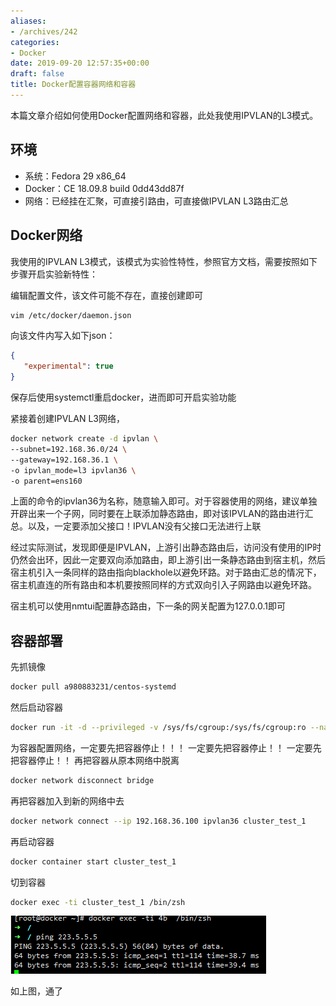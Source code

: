 ```yaml
---
aliases:
- /archives/242
categories:
- Docker
date: 2019-09-20 12:57:35+00:00
draft: false
title: Docker配置容器网络和容器
---
```


本篇文章介绍如何使用Docker配置网络和容器，此处我使用IPVLAN的L3模式。

## 环境

  * 系统：Fedora 29 x86_64
  * Docker：CE 18.09.8 build 0dd43dd87f
  * 网络：已经挂在汇聚，可直接引路由，可直接做IPVLAN L3路由汇总

## Docker网络

我使用的IPVLAN L3模式，该模式为实验性特性，参照官方文档，需要按照如下步骤开启实验新特性：

编辑配置文件，该文件可能不存在，直接创建即可


```bash
vim /etc/docker/daemon.json 
```


向该文件内写入如下json：


```json
{
   "experimental": true
}
```


保存后使用systemctl重启docker，进而即可开启实验功能

紧接着创建IPVLAN L3网络，


```bash
docker network create -d ipvlan \
--subnet=192.168.36.0/24 \
--gateway=192.168.36.1 \
-o ipvlan_mode=l3 ipvlan36 \
-o parent=ens160
```


上面的命令的ipvlan36为名称，随意输入即可。对于容器使用的网络，建议单独开辟出来一个子网，同时要在上联添加静态路由，即对该IPVLAN的路由进行汇总。以及，一定要添加父接口！IPVLAN没有父接口无法进行上联

经过实际测试，发现即便是IPVLAN，上游引出静态路由后，访问没有使用的IP时仍然会出环，因此一定要双向添加路由，即上游引出一条静态路由到宿主机，然后宿主机引入一条同样的路由指向blackhole以避免环路。对于路由汇总的情况下，宿主机直连的所有路由和本机要按照同样的方式双向引入子网路由以避免环路。

宿主机可以使用nmtui配置静态路由，下一条的网关配置为127.0.0.1即可

## 容器部署

先抓镜像


```bash
docker pull a980883231/centos-systemd
```


然后启动容器


```bash
docker run -it -d --privileged -v /sys/fs/cgroup:/sys/fs/cgroup:ro --name cluster_test_1 a980883231/centos-systemd:latest
```


为容器配置网络，一定要先把容器停止！！！ 一定要先把容器停止！！ 一定要先把容器停止！！ 再把容器从原本网络中脱离


```bash
docker network disconnect bridge
```


再把容器加入到新的网络中去


```bash
docker network connect --ip 192.168.36.100 ipvlan36 cluster_test_1
```


再启动容器


```bash
docker container start cluster_test_1
```


切到容器


```bash
docker exec -ti cluster_test_1 /bin/zsh
```


![图](./image-9.png)


如上图，通了
